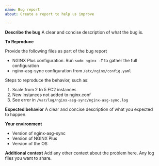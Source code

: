 ```yaml
---
name: Bug report
about: Create a report to help us improve

---
```


**Describe the bug**
A clear and concise description of what the bug is.

**To Reproduce**

Provide the following files as part of the bug report

* NGINX Plus configuration. Run `sudo nginx -T` to gather the full configuration
* nginx-asg-sync configuration from `/etc/nginx/config.yaml`

Steps to reproduce the behavior, such as:
1. Scale from 2 to 5 EC2 instances
2. New instances not added to nginx.conf
3. See error in `/var/log/nginx-asg-sync/nginx-asg-sync.log`

**Expected behavior**
A clear and concise description of what you expected to happen.

**Your environment**
* Version of nginx-asg-sync
* Version of NGINX Plus
* Version of the OS

**Additional context**
Add any other context about the problem here. Any log files you want to share.
